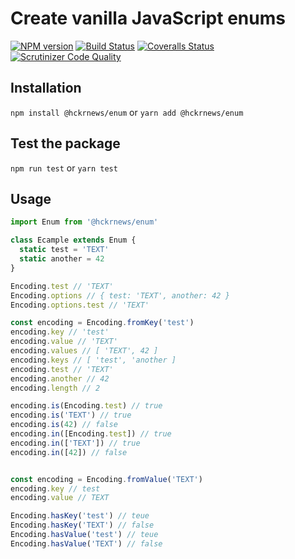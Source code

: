 # Create vanilla JavaScript enums

[![NPM version][npm-image]][npm-url] [![Build Status][travis-image]][travis-url] [![Coveralls Status][coveralls-image]][coveralls-url] [![Scrutinizer Code Quality][scrutinizer-image]][scrutinizer-url]

## Installation

`npm install @hckrnews/enum`
or
`yarn add @hckrnews/enum`

## Test the package

`npm run test`
or
`yarn test`

## Usage

```javascript
import Enum from '@hckrnews/enum'

class Ecample extends Enum {
  static test = 'TEXT'
  static another = 42
}

Encoding.test // 'TEXT'
Encoding.options // { test: 'TEXT', another: 42 }
Encoding.options.test // 'TEXT'

const encoding = Encoding.fromKey('test')
encoding.key // 'test'
encoding.value // 'TEXT'
encoding.values // [ 'TEXT', 42 ]
encoding.keys // [ 'test', 'another ]
encoding.test // 'TEXT'
encoding.another // 42
encoding.length // 2

encoding.is(Encoding.test) // true
encoding.is('TEXT') // true
encoding.is(42) // false
encoding.in([Encoding.test]) // true
encoding.in(['TEXT']) // true
encoding.in([42]) // false


const encoding = Encoding.fromValue('TEXT')
encoding.key // test
encoding.value // TEXT

Encoding.hasKey('test') // teue
Encoding.hasKey('TEXT') // false
Encoding.hasValue('test') // teue
Encoding.hasValue('TEXT') // false
```

[npm-url]: https://www.npmjs.com/package/@hckrnews/enum
[npm-image]: https://img.shields.io/npm/v/@hckrnews/enum.svg
[travis-url]: https://app.travis-ci.com/hckrnews/enum
[travis-image]: https://app.travis-ci.com/hckrnews/enum.svg?branch=main
[coveralls-url]: https://coveralls.io/r/hckrnews/enum
[coveralls-image]: https://img.shields.io/coveralls/hckrnews/enum/main.svg
[scrutinizer-url]: https://scrutinizer-ci.com/g/hckrnews/enum/?branch=main
[scrutinizer-image]: https://scrutinizer-ci.com/g/hckrnews/enum/badges/quality-score.png?b=main
